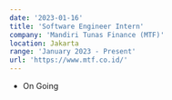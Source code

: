 ```yaml
---
date: '2023-01-16'
title: 'Software Engineer Intern'
company: 'Mandiri Tunas Finance (MTF)'
location: Jakarta
range: 'January 2023 - Present'
url: 'https://www.mtf.co.id/'
---
```


- On Going
